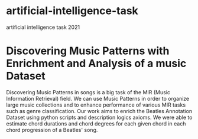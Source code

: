 # artificial-intelligence-task
artificial intelligence task 2021

# Discovering Music Patterns with Enrichment and Analysis of a music Dataset

Discovering Music Patterns in songs is a big task of the MIR (Music Information Retrieval) field. We can use Music Patterns in order to organize large music collections and to enhance performance of various MIR tasks such as genre classification. Our work aims to enrich the Beatles Annotation Dataset using python scripts and description logics axioms. We were able to estimate chord durations and chord degrees for each given chord in each chord progression of a Beatles' song. 
